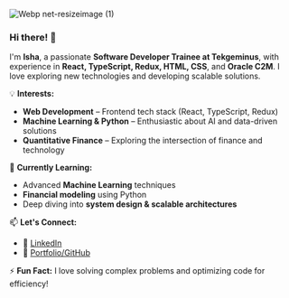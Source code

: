 ![Webp net-resizeimage (1)](https://github.com/isha1221/isha1221/assets/86831566/e7556e65-40b0-44c5-ad2b-cbf05535c8b5)  

### Hi there! 👋  

I'm **Isha**, a passionate **Software Developer Trainee at Tekgeminus**, with experience in **React, TypeScript, Redux, HTML, CSS**, and **Oracle C2M**. I love exploring new technologies and developing scalable solutions.  

💡 **Interests:**  
- **Web Development** – Frontend tech stack (React, TypeScript, Redux)  
- **Machine Learning & Python** – Enthusiastic about AI and data-driven solutions  
- **Quantitative Finance** – Exploring the intersection of finance and technology  

🚀 **Currently Learning:**  
- Advanced **Machine Learning** techniques  
- **Financial modeling** using Python  
- Deep diving into **system design & scalable architectures**  

📫 **Let's Connect:**  
- 💼 [LinkedIn](https://www.linkedin.com/in/isha-pathak-40aa91215?lipi=urn%3Ali%3Apage%3Ad_flagship3_profile_view_base_contact_details%3Bg6J5qUsvQbGkgImA8KDYVQ%3D%3D)
- 📂 [Portfolio/GitHub](https://github.com/isha1221)  

⚡ **Fun Fact:** I love solving complex problems and optimizing code for efficiency!  
